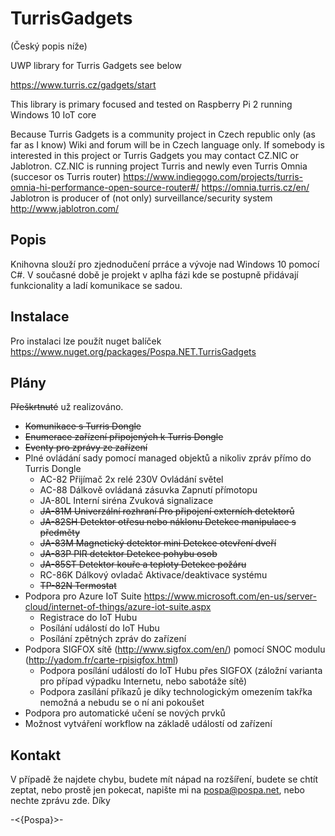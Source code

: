 # TurrisGadgets
(Český popis níže)

UWP library for Turris Gadgets see below

https://www.turris.cz/gadgets/start

This library is primary focused and tested on Raspberry Pi 2 running Windows 10 IoT core

Because Turris Gadgets is a community project in Czech republic only (as far as I know) Wiki and forum will be in Czech language only. If somebody is interested in this project or Turris Gadgets you may contact CZ.NIC or Jablotron. CZ.NIC is running project Turris and newly even Turris Omnia (succesor os Turris router) https://www.indiegogo.com/projects/turris-omnia-hi-performance-open-source-router#/ https://omnia.turris.cz/en/ Jablotron is producer of (not only) surveillance/security system http://www.jablotron.com/

## Popis
Knihovna slouží pro zjednodučení prráce a vývoje nad Windows 10 pomocí C#. V současné době je projekt v aplha fázi kde se postupně přidávají funkcionality a ladí komunikace se sadou.

## Instalace
Pro instalaci lze použít nuget balíček https://www.nuget.org/packages/Pospa.NET.TurrisGadgets

## Plány
<s>Přeškrtnuté</s> už realizováno.
* <s>Komunikace s Turris Dongle</s>
* <s>Enumerace zařízení připojených k Turris Dongle</s>
* <s>Eventy pro zprávy ze zařízení</s>
* Plné ovládání sady pomocí managed objektů a nikoliv zpráv přímo do Turris Dongle
   - AC-82  Přijímač 2x relé 230V Ovládání světel  
   - AC-88  Dálkově ovládaná zásuvka Zapnutí přímotopu  
   - JA-80L Interní siréna Zvuková signalizace 
   - <s>JA-81M  Univerzální rozhraní Pro připojení externích detektorů</s>
   - <s>JA-82SH  Detektor otřesu nebo náklonu Detekce manipulace s předměty</s>
   - <s>JA-83M  Magnetický detektor mini Detekce otevření dveří</s>
   - <s>JA-83P  PIR detektor Detekce pohybu osob</s>
   - <s>JA-85ST  Detektor kouře a teploty Detekce požáru</s>
   - RC-86K  Dálkový ovladač Aktivace/deaktivace systému
   - <s>TP-82N  Termostat</s>
* Podpora pro Azure IoT Suite https://www.microsoft.com/en-us/server-cloud/internet-of-things/azure-iot-suite.aspx
   - Registrace do IoT Hubu
   - Posílání událostí do IoT Hubu
   - Posílání zpětných zpráv do zařízení
* Podpora SIGFOX sítě (http://www.sigfox.com/en/) pomocí SNOC modulu (http://yadom.fr/carte-rpisigfox.html)
   - Podpora posílání událostí do IoT Hubu přes SIGFOX (záložní varianta pro případ výpadku Internetu, nebo sabotáže sítě)
   - Podpora zasílání příkazů je díky technologickým omezením takřka nemožná a nebudu se o ní ani pokoušet
* Podpora pro automatické učení se nových prvků
* Možnost vytváření workflow na základě událostí od zařízení

## Kontakt
V případě že najdete chybu, budete mít nápad na rozšíření, budete se chtít zeptat, nebo prostě jen pokecat, napište mi na pospa@pospa.net, nebo nechte zprávu zde. Díky

-<{Pospa}>-
